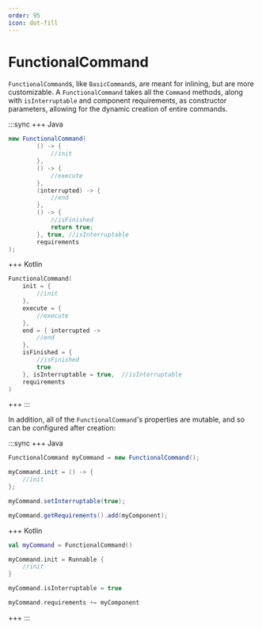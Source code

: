 ```yaml
---
order: 95
icon: dot-fill
---
```


# FunctionalCommand

`FunctionalCommand`s, like `BasicCommand`s, are meant for inlining, but are more customizable. A `FunctionalCommand` takes all the `Command` methods, along with `isInterruptable` and component requirements, as constructor parameters, allowing for the dynamic creation of entire commands.

:::sync
+++ Java
```java
new FunctionalCommand(
        () -> {
            //init
        },
        () -> {
            //execute
        },
        (interrupted) -> {
            //end
        },
        () -> {
            //isFinished
            return true;
        }, true, //isInterruptable
        requirements
);
```
+++ Kotlin
```kotlin
FunctionalCommand(
    init = {
        //init
    },
    execute = {
        //execute
    },
    end = { interrupted ->
        //end
    },
    isFinished = {
        //isFinished
        true
    }, isInterruptable = true,  //isInterruptable
    requirements
)
```
+++
:::

In addition, all of the `FunctionalCommand`'s properties are mutable, and so can be configured after creation:

:::sync
+++ Java
```java
FunctionalCommand myCommand = new FunctionalCommand();

myCommand.init = () -> {
    //init
};

myCommand.setInterruptable(true);

myCommand.getRequirements().add(myComponent);
```
+++ Kotlin
```kotlin
val myCommand = FunctionalCommand()

myCommand.init = Runnable {
    //init
}

myCommand.isInterruptable = true

myCommand.requirements += myComponent
```
+++
:::
